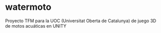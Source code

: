 # watermoto
Proyecto TFM para la UOC (Universitat Oberta de Catalunya) de juego 3D de motos acuáticas en UNITY
